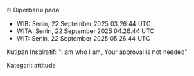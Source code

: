 ⏰ Diperbarui pada:
- WIB: Senin, 22 September 2025 03.26.44 UTC
- WITA: Senin, 22 September 2025 04.26.44 UTC
- WIT: Senin, 22 September 2025 05.26.44 UTC

Kutipan Inspiratif:
"I am who I am, Your approval is not needed"


Kategori: attitude

